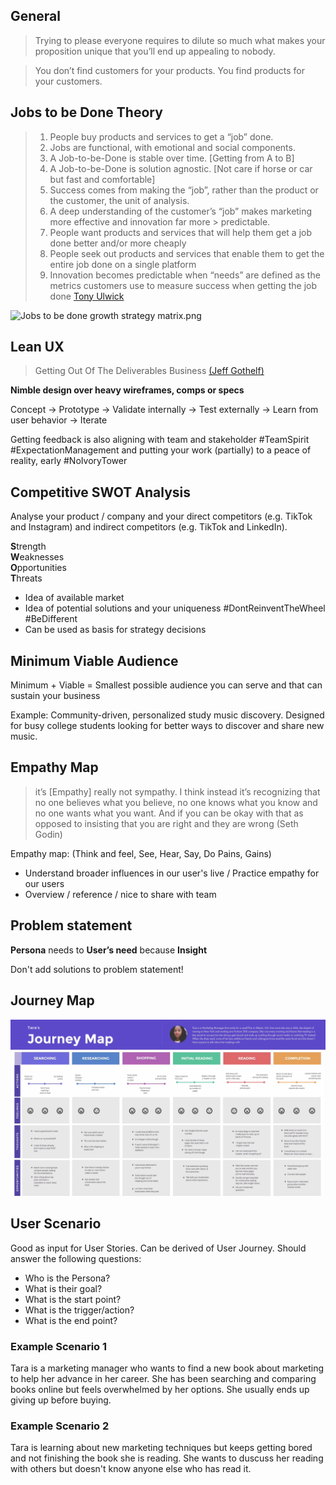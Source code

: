 ## General

> Trying to please everyone requires to dilute so much what makes your proposition unique that you’ll end up appealing to nobody.

> You don’t find customers for your products. You find products for your customers.

## Jobs to be Done Theory

> 1. People buy products and services to get a “job” done.
> 2. Jobs are functional, with emotional and social components.
> 3. A Job-to-be-Done is stable over time. [Getting from A to B]
> 4. A Job-to-be-Done is solution agnostic. [Not care if horse or car but fast and comfortable]
> 5. Success comes from making the “job”, rather than the product or the customer, the unit of analysis.
> 6. A deep understanding of the customer’s “job” makes marketing more effective and innovation far more > predictable.
> 7. People want products and services that will help them get a job done better and/or more cheaply
> 8. People seek out products and services that enable them to get the entire job done on a single platform
> 9. Innovation becomes predictable when “needs” are defined as the metrics customers use to measure success when getting the job done
> [Tony Ulwick](https://jobs-to-be-done.com/the-5-tenets-of-jobs-to-be-done-theory-ba58c3a093c1)

![Jobs to be done growth strategy matrix.png](JobsToBeDoneGrowthStrategyMatrix.png)

## Lean UX

> Getting Out Of The Deliverables Business [(Jeff Gothelf)](https://www.smashingmagazine.com/2011/03/lean-ux-getting-out-of-the-deliverables-business/)

**Nimble design over heavy wireframes, comps or specs**

Concept -> Prototype -> Validate internally -> Test externally -> Learn from user behavior -> Iterate

Getting feedback is also aligning with team and stakeholder #TeamSpirit #ExpectationManagement and putting your work (partially) to a peace of reality, early #NoIvoryTower 

## Competitive SWOT Analysis

Analyse your product / company and your direct competitors (e.g. TikTok and Instagram) and indirect competitors (e.g. TikTok and LinkedIn).

**S**trength <br>
**W**eaknesses <br>
**O**pportunities <br>
**T**hreats <br>

- Idea of available market
- Idea of potential solutions and your uniqueness #DontReinventTheWheel #BeDifferent 
- Can be used as basis for strategy decisions

## Minimum Viable Audience

Minimum + Viable = Smallest possible audience you can serve and that can sustain your business

Example: Community-driven, personalized study music discovery. Designed for busy college students looking for better ways to discover and share new music.

## Empathy Map

> it’s [Empathy] really not sympathy. I think instead it’s recognizing that no one believes what you believe, no one knows what you know and no one wants what you want. And if you can be okay with that as opposed to insisting that you are right and they are wrong (Seth Godin)

Empathy map: (Think and feel, See, Hear, Say, Do Pains, Gains)

- Understand broader influences in our user's live / Practice empathy for our users
- Overview / reference / nice to share with team

## Problem statement

**Persona** needs to **User’s need** because **Insight**

Don't add solutions to problem statement!

## Journey Map

![Journey Map](./assets/JourneyMap.png)

## User Scenario

Good as input for User Stories. Can be derived of User Journey. Should answer the following questions:

- Who is the Persona?
- What is their goal?
- What is the start point?
- What is the trigger/action?
- What is the end point?

### Example Scenario 1

Tara is a marketing manager who wants to find a new book about marketing to help her advance in her career. She has been searching and comparing books online but feels overwhelmed by her options. She usually ends up giving up before buying.

### Example Scenario 2

Tara is learning about new marketing techniques but keeps getting bored and not finishing the book she is reading. She wants to duscuss her reading with others but doesn't know anyone else who has read it.